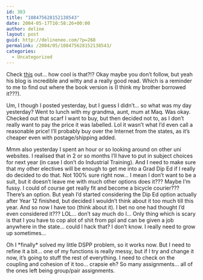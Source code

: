 ```yaml
---
id: 383
title: "108475628152138543"
date: 2004-05-17T10:58:26+00:00
author: deline
layout: post
guid: http://delineneo.com/?p=268
permalink: /2004/05/108475628152138543/
categories:
  - Uncategorized
---
```

Check [this](http://news.bbc.co.uk/1/hi/entertainment/film/3707111.stm) out&#8230; how cool is that?!? Okay maybe you don&#8217;t follow, but yeah his blog is incredible and witty and a really good read. Which is a reminder to me to find out where the book version is (I think my brother borrowed it???).

Um, I though I posted yesterday, but I guess I didn&#8217;t&#8230; so what was my day yesterday? Went to lunch with my grandma, aunt, mum at Maq. Was okay. Checked out that scarf I want to buy, but then decided not to, as I don&#8217;t really want to pay the price it was labelled. Lol it wasn&#8217;t what I&#8217;d even call a reasonable price! I&#8217;ll probably buy over the Internet from the states, as it&#8217;s cheaper even with postage/shipping added.

Mmm also yesterday I spent an hour or so looking around on other uni websites. I realised that in 2 or so months I&#8217;ll have to put in subject choices for next year (in case I don&#8217;t do Industrial Training). And I need to make sure that my other electives will be enough to get me into a Grad Dip Ed if I really do decided to do that. Not 100% sure right now&#8230; I mean I don&#8217;t want to be a suit, but it doesn&#8217;t leave me with much other options does it??? Maybe I&#8217;m fussy. I could of course get really fit and become a bicycle courier??? There&#8217;s an option. But yeah I&#8217;d started considering the Dip Ed option actually after Year 12 finished, but decided I wouldn&#8217;t think about it too much till this year. And so now I have too (think about it). I bet no one had thought I&#8217;d even considered it??? LOL&#8230; don&#8217;t say much do I&#8230; Only thing which is scary is that I you have to cop alot of shit from ppl and can be given a job anywhere in the state&#8230; could I hack that? I don&#8217;t know. I really need to grow up sometimes&#8230;

Oh I \*finally\* solved my little DSPP problem, so it works now. But I need to refine it a bit&#8230; one of my functions is really messy, but if I try and change it now, it&#8217;s going to stuff the rest of everything. I need to check on the coupling and cohesion of it too&#8230; crapsie eh? So many assignments&#8230; all of the ones left being group/pair assignments.
